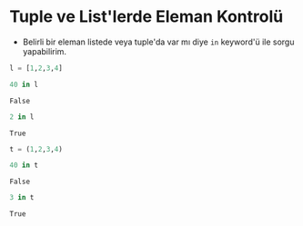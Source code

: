 # Tuple ve List'lerde Eleman Kontrolü

- Belirli bir eleman listede veya tuple'da var mı diye `in` keyword'ü ile sorgu yapabilirim.

```python
l = [1,2,3,4]
```

```python
40 in l
```

    False

```python
2 in l
```

    True

```python
t = (1,2,3,4)
```

```python
40 in t
```

    False

```python
3 in t
```

    True

